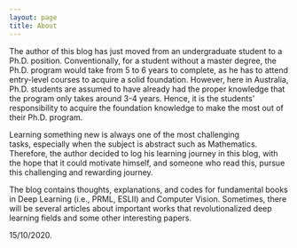 ```yaml
---
layout: page
title: About
---
```


The author of this blog has just moved from an undergraduate student to a Ph.D. position. Conventionally, for a student without a master degree, the Ph.D. program would take from 5 to 6 years to complete, as he has to attend entry-level courses to acquire a solid foundation. However, here in Australia, Ph.D. students are assumed to have already had the proper knowledge that the program only takes around 3-4 years. Hence, it is the students' responsibility to acquire the foundation knowledge to make the most out of their Ph.D. program. 

Learning something new is always one of the most challenging tasks, especially when the subject is abstract such as Mathematics. Therefore, the author decided to log his learning journey in this blog, with the hope that it could motivate himself, and someone who read this, pursue this challenging and rewarding journey.

The blog contains thoughts, explanations, and codes for fundamental books in Deep Learning (i.e., PRML, ESLII) and Computer Vision. Sometimes, there will be several articles about important works that revolutionalized deep learning fields and some other interesting papers. 

15/10/2020.